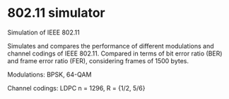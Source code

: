 # 802.11 simulator
 Simulation of IEEE 802.11

 Simulates and compares the performance of different modulations and channel codings of IEEE 802.11. Compared in terms of bit error ratio (BER) and frame error ratio (FER), considering frames of 1500 bytes.

 Modulations:  BPSK, 64-QAM
 
 Channel codings: LDPC n = 1296, R = {1/2, 5/6}